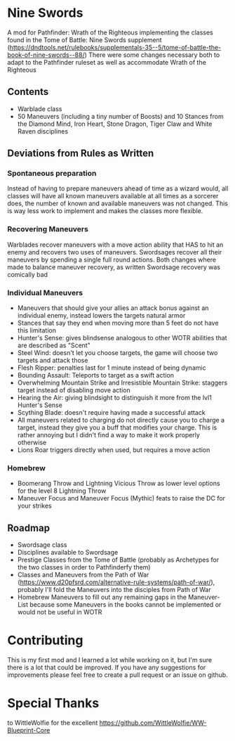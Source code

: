 # Nine Swords
A mod for Pathfinder: Wrath of the Righteous implementing the classes found in the Tome of Battle: Nine Swords supplement (https://dndtools.net/rulebooks/supplementals-35--5/tome-of-battle-the-book-of-nine-swords--88/)
There were some changes necessary both to adapt to the Pathfinder ruleset as well as accommodate Wrath of the Righteous

## Contents
 - Warblade class
 - 50 Maneuvers (including a tiny number of Boosts) and 10 Stances from the Diamond Mind, Iron Heart, Stone Dragon, Tiger Claw and White Raven disciplines

## Deviations from Rules as Written
### Spontaneous preparation
Instead of having to prepare maneuvers ahead of time as a wizard would, all classes will have all known maneuvers available at all times as a sorcerer does, the number of known and available maneuvers was not changed. This is way less work to implement and makes the classes more flexible.

### Recovering Maneuvers
Warblades recover maneuvers with a move action ability that HAS to hit an enemy and recovers two uses of maneuvers.
Swordsages recover all their maneuvers by spending a single full round actions.
Both changes where made to balance maneuver recovery, as written Swordsage recovery was comically bad

### Individual Maneuvers
 - Maneuvers that should give your allies an attack bonus against an individual enemy, instead lowers the targets natural armor
 - Stances that say they end when moving more than 5 feet do not have this limitation
 - Hunter's Sense: gives blindsense analogous to other WOTR abilities that are described as "Scent"
 - Steel Wind: doesn't let you choose targets, the game will choose two targets and attack those
 - Flesh Ripper: penalties last for 1 minute instead of being dynamic
 - Bounding Assault: Teleports to target as a swift action
 - Overwhelming Mountain Strike and Irresistible Mountain Strike: staggers target instead of disabling move action
 - Hearing the Air: giving blindsight to distinguish it more from the lvl1 Hunter's Sense
 - Scything Blade: doesn't require having made a successful attack
 - All maneuvers related to charging do not directly cause you to charge a target, instead they give you a buff that modifies your charge. This is rather annoying but I didn't find a way to make it work properly otherwise
 - Lions Roar triggers directly when used, but requires a move action

### Homebrew
 - Boomerang Throw and Lightning Vicious Throw as lower level options for the level 8 Lightning Throw
 - Maneuver Focus and Maneuver Focus (Mythic) feats to raise the DC for your strikes

## Roadmap
 - Swordsage class
 - Disciplines available to Swordsage
 - Prestige Classes from the Tome of Battle (probably as Archetypes for the two classes in order to Pathfinderfy them)
 - Classes and Maneuvers from the Path of War (https://www.d20pfsrd.com/alternative-rule-systems/path-of-war/), probably I'll fold the Maneuvers into the disciples from Path of War
 - Homebrew Maneuvers to fill out any remaining gaps in the Maneuver-List because some Maneuvers in the books cannot be implemented or would not be useful in WOTR

# Contributing
This is my first mod and I learned a lot while working on it, but I'm sure there is a lot that could be improved.
If you have any suggestions for improvements please feel free to create a pull request or an issue on github.

# Special Thanks
to WittleWolfie for the excellent https://github.com/WittleWolfie/WW-Blueprint-Core
